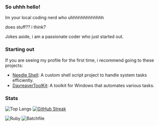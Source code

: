 ### So uhhh hello!

Im your local coding nerd who uhhhhhhhhhhhhh

does stuff?? i think?

Jokes aside, i am a passionate coder who just started out.

### Starting out

If you are seeing my profile for the first time, i recommend going to these projects:

- [Needle Shell](https://github.com/YourUsername/Needle-Shell): A custom shell script project to handle system tasks efficiently.
- [DayreaverToolKit](https://github.com/DayreaverDoesThings/DayreaverToolKit): A toolkit for Windows that automates various tasks.

### Stats

![Top Langs](https://github-readme-stats.vercel.app/api/top-langs/?username=DayreaverDoesThings&theme=dark)
[![GitHub Streak](http://github-readme-streak-stats.herokuapp.com?user=DayreaverDoesThings&theme=dark&background=000000)](https://git.io/streak-stats)

![Ruby](https://img.shields.io/badge/Ruby-CC342D?style=for-the-badge&logo=ruby&logoColor=white)
![Batchfile](https://img.shields.io/badge/Batchfile-4D4D4D?style=for-the-badge&logo=windows&logoColor=white)


<!---
DayreaverDoesThings/DayreaverDoesThings is a ✨ special ✨ repository because its `README.md` (this file) appears on your GitHub profile.
You can click the Preview link to take a look at your changes.
--->
